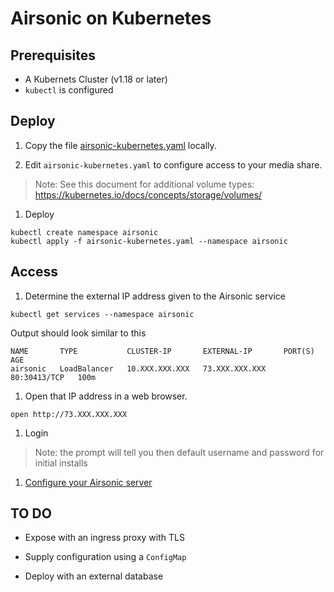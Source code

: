 # Airsonic on Kubernetes

## Prerequisites

- A Kubernets Cluster (v1.18 or later)
- `kubectl` is configured

## Deploy

1. Copy the file [airsonic-kubernetes.yaml](airsonic-kubernetes.yaml) locally.

1. Edit `airsonic-kubernetes.yaml` to configure access to your media share.

  > Note: See this document for additional volume types: https://kubernetes.io/docs/concepts/storage/volumes/

1. Deploy

  ```shell
  kubectl create namespace airsonic
  kubectl apply -f airsonic-kubernetes.yaml --namespace airsonic
  ```

## Access

1. Determine the external IP address given to the Airsonic service
  ```shell
  kubectl get services --namespace airsonic
  ```

  Output should look similar to this

  ```
  NAME       TYPE           CLUSTER-IP       EXTERNAL-IP       PORT(S)        AGE
  airsonic   LoadBalancer   10.XXX.XXX.XXX   73.XXX.XXX.XXX    80:30413/TCP   100m
  ```

1. Open that IP address in a web browser.

  ```shell
  open http://73.XXX.XXX.XXX
  ```

1. Login

  > Note: the prompt will tell you then default username and password for initial installs

1. [Configure your Airsonic server](https://airsonic.github.io/docs/first-start/)

## TO DO

- Expose with an ingress proxy with TLS

- Supply configuration using a `ConfigMap`

- Deploy with an external database
